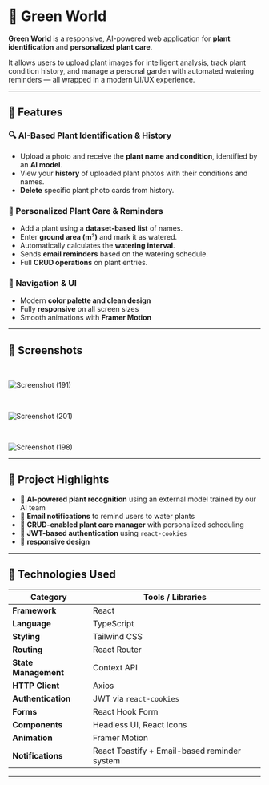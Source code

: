 # 🌱 Green World

**Green World** is a responsive, AI-powered web application for **plant identification** and **personalized plant care**.

It allows users to upload plant images for intelligent analysis, track plant condition history, and manage a personal garden with automated watering reminders — all wrapped in a modern UI/UX experience.

---

## 📌 Features

### 🔍 AI-Based Plant Identification & History
- Upload a photo and receive the **plant name and condition**, identified by an **AI model**.
- View your **history** of uploaded plant photos with their conditions and names.
- **Delete** specific plant photo cards from history.

### 🌿 Personalized Plant Care & Reminders
- Add a plant using a **dataset-based list** of names.
- Enter **ground area (m²)** and mark it as watered.
- Automatically calculates the **watering interval**.
- Sends **email reminders** based on the watering schedule.
- Full **CRUD operations** on plant entries.

### 🧭 Navigation & UI
- Modern **color palette and clean design**
- Fully **responsive** on all screen sizes
- Smooth animations with **Framer Motion**

---

## 📸 Screenshots

  <br>  

  ![Screenshot (191)](https://github.com/user-attachments/assets/4b7bb5a3-d20c-4e02-bba7-a531b25a5525)
  
  <br>  

  ![Screenshot (201)](https://github.com/user-attachments/assets/0053d1e8-d8ef-4e64-bd2b-5e33223aa7e7)

  <br> 

  ![Screenshot (198)](https://github.com/user-attachments/assets/b069f187-f93e-4059-a2dc-0a3dc8ba9768)


---

## 🌟 Project Highlights

- 🤖 **AI-powered plant recognition** using an external model trained by our AI team
- 📧 **Email notifications** to remind users to water plants
- 📜 **CRUD-enabled plant care manager** with personalized scheduling
- 🔐 **JWT-based authentication** using `react-cookies`
- 📱 **responsive design**

---

## 🚀 Technologies Used

| Category             | Tools / Libraries                             |
|----------------------|-----------------------------------------------|
| **Framework**        | React                                          |
| **Language**         | TypeScript                                     |
| **Styling**          | Tailwind CSS                                   |
| **Routing**          | React Router                                   |
| **State Management** | Context API                                    |
| **HTTP Client**      | Axios                                          |
| **Authentication**   | JWT via `react-cookies`                        |
| **Forms**            | React Hook Form                                |
| **Components**       | Headless UI, React Icons                       |
| **Animation**        | Framer Motion                                  |
| **Notifications**    | React Toastify + Email-based reminder system   |


---
